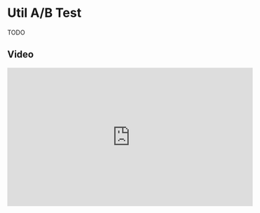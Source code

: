 
# Util A/B Test

TODO

## Video

<iframe width="560" height="315" src="https://www.youtube.com/embed/8ETZv2YeL_A" title="YouTube video player" frameborder="0" allow="accelerometer; autoplay; clipboard-write; encrypted-media; gyroscope; picture-in-picture" allowfullscreen></iframe>
